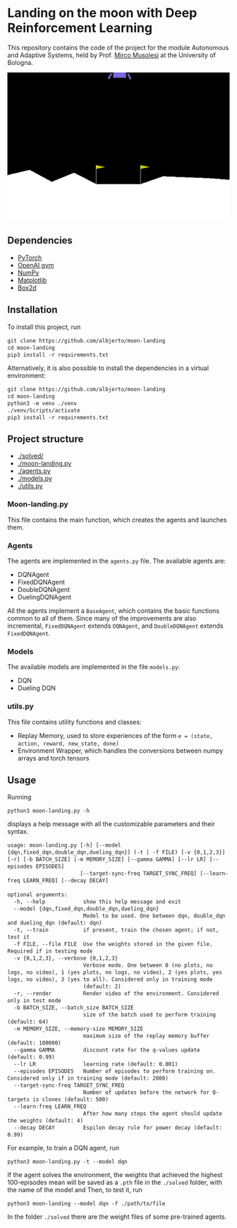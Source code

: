 # Landing on the moon with Deep Reinforcement Learning #
This repository contains the code of the project for the module Autonomous and Adaptive Systems,
held by Prof. [Mirco Musolesi](https://www.mircomusolesi.org/) at the University of Bologna.

![agent perfomance after training](./img/test_performance.gif "Agent performance after training")

## Dependencies ##
- [PyTorch](https://pytorch.org/)
- [OpenAI gym](https://gym.openai.com/)
- [NumPy](https://numpy.org/) 
- [Matplotlib](https://matplotlib.org/)
- [Box2d](https://box2d.org/)

## Installation ##
To install this project, run 
```
git clone https://github.com/albjerto/moon-landing
cd moon-landing
pip3 install -r requirements.txt
```

Alternatively, it is also possible to install the dependencies in a virtual environment:
```
git clone https://github.com/albjerto/moon-landing
cd moon-landing
python3 -m venv ./venv
./venv/Scripts/activate
pip3 install -r requirements.txt 
```

## Project structure ##
- [./solved/](#usage)
- [./moon-landing.py](#moon-landingpy)
- [./agents.py](#agents)
- [./models.py](#models)
- [./utils.py](#utilspy)

### Moon-landing.py ###
This file contains the main function, which creates the agents and launches them.

### Agents ###
The agents are implemented in the `agents.py` file. The available agents are:
- DQNAgent
- FixedDQNAgent
- DoubleDQNAgent
- DuelingDQNAgent

All the agents implement a `BaseAgent`, which contains the basic functions common to all of them. Since many of the improvements are also incremental, `FixedDQNAgent` extends `DQNAgent`, and `DoubleDQNAgent` extends `FixedDQNAgent`.

### Models ###
The available models are implemented in the file `models.py`:
- DQN
- Dueling DQN

### utils.py ###
This file contains utility functions and classes:
- Replay Memory, used to store experiences of the form `e = (state, action, reward, new_state, done)`
- Environment Wrapper, which handles the conversions between numpy arrays and torch tensors

## Usage ##
Running
```
python3 moon-landing.py -h
```
displays a help message with all the customizable parameters and their syntax. 
```
usage: moon-landing.py [-h] [--model {dqn,fixed_dqn,double_dqn,dueling_dqn}] (-t | -f FILE) [-v {0,1,2,3}] [-r] [-b BATCH_SIZE] [-m MEMORY_SIZE] [--gamma GAMMA] [--lr LR] [--episodes EPISODES]
                       [--target-sync-freq TARGET_SYNC_FREQ] [--learn-freq LEARN_FREQ] [--decay DECAY]

optional arguments:
  -h, --help            show this help message and exit
  --model {dqn,fixed_dqn,double_dqn,dueling_dqn}
                        Model to be used. One between dqn, double_dqn and dueling_dqn (default: dqn)
  -t, --train           if present, train the chosen agent; if not, test it
  -f FILE, --file FILE  Use the weights stored in the given file. Required if in testing mode
  -v {0,1,2,3}, --verbose {0,1,2,3}
                        Verbose mode. One between 0 (no plots, no logs, no video), 1 (yes plots, no logs, no video), 2 (yes plots, yes logs, no video), 3 (yes to all). Considered only in training mode
                        (default: 2)
  -r, --render          Render video of the environment. Considered only in test mode
  -b BATCH_SIZE, --batch_size BATCH_SIZE
                        size of the batch used to perform training (default: 64)
  -m MEMORY_SIZE, --memory-size MEMORY_SIZE
                        maximum size of the replay memory buffer (default: 100000)
  --gamma GAMMA         discount rate for the q-values update (default: 0.99)
  --lr LR               learning rate (default: 0.001)
  --episodes EPISODES   Number of episodes to perform training on. Considered only if in training mode (default: 2000)
  --target-sync-freq TARGET_SYNC_FREQ
                        Number of updates before the network for Q-targets is clones (default: 500)
  --learn-freq LEARN_FREQ
                        After how many steps the agent should update the weights (default: 4)
  --decay DECAY         Espilon decay rule for power decay (default: 0.99)
```

For example, to train a DQN agent, run
```
python3 moon-landing.py -t --model dqn
```
If the agent solves the environment, the weights that achieved the highest 100-episodes mean will be saved as a `.pth` file in the `./solved` folder, with the name of the model and
Then, to test it, run
```
python3 moon-landing --model dqn -f ./path/to/file
```
In the folder `./solved` there are the weight files of some pre-trained agents.

